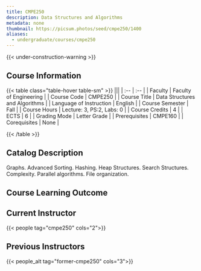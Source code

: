```yaml
---
title: CMPE250
description: Data Structures and Algorithms
metadata: none
thumbnail: https://picsum.photos/seed/cmpe250/1400
aliases:
  - undergraduate/courses/cmpe250
---
```


{{< under-construction-warning >}}

## Course Information

<!-- prettier-ignore-start -->
{{< table class="table-hover table-sm" >}}
|||
| :-- | :-- |
| Faculty | Faculty of Engineering |
| Course Code | CMPE250 |
| Course Title | Data Structures and Algorithms |
| Language of Instruction | English |
| Course Semester | Fall |
| Course Hours | Lecture: 3, PS:2, Labs: 0 |
| Course Credits | 4 |
| ECTS | 6 |
| Grading Mode | Letter Grade |
| Prerequisites | CMPE160 |
| Corequisites | None |

{{< /table >}}
<!-- prettier-ignore-end -->

## Catalog Description

Graphs. Advanced Sorting. Hashing. Heap Structures. Search Structures. Complexity. Parallel algorithms. File organization.

## Course Learning Outcome

## Current Instructor

{{< people tag="cmpe250" cols="2">}}

## Previous Instructors

{{< people_alt tag="former-cmpe250" cols="3">}}
